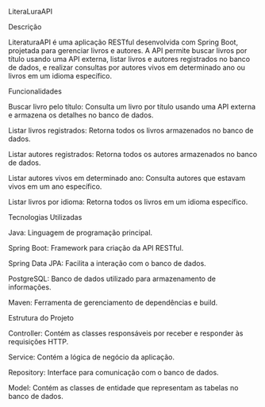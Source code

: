 LiteraLuraAPI

Descrição

LiteraturaAPI é uma aplicação RESTful desenvolvida com Spring Boot, projetada para gerenciar livros e autores.
A API permite buscar livros por título usando uma API externa, listar livros e autores registrados no banco de dados, e realizar consultas por autores vivos em determinado ano ou livros em um idioma específico.

Funcionalidades

Buscar livro pelo título: Consulta um livro por título usando uma API externa e armazena os detalhes no banco de dados.

Listar livros registrados: Retorna todos os livros armazenados no banco de dados.

Listar autores registrados: Retorna todos os autores armazenados no banco de dados.

Listar autores vivos em determinado ano: Consulta autores que estavam vivos em um ano específico.

Listar livros por idioma: Retorna todos os livros em um idioma específico.

Tecnologias Utilizadas

Java: Linguagem de programação principal.

Spring Boot: Framework para criação da API RESTful.

Spring Data JPA: Facilita a interação com o banco de dados.

PostgreSQL: Banco de dados utilizado para armazenamento de informações.

Maven: Ferramenta de gerenciamento de dependências e build.

Estrutura do Projeto

Controller: Contém as classes responsáveis por receber e responder às requisições HTTP.

Service: Contém a lógica de negócio da aplicação.

Repository: Interface para comunicação com o banco de dados.

Model: Contém as classes de entidade que representam as tabelas no banco de dados.

